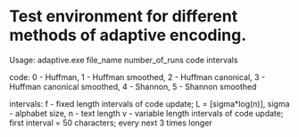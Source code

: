 # Test environment for different methods of adaptive encoding.
Usage:
adaptive.exe file_name number_of_runs code intervals

code:
0 - Huffman, 1 - Huffman smoothed, 2 - Huffman canonical, 3 - Huffman canonical smoothed, 4 - Shannon, 5 - Shannon smoothed

intervals:
f - fixed length intervals of code update; L = [sigma*log(n)], sigma - alphabet size, n - text length
v - variable length intervals of code update; first interval = 50 characters; every next 3 times longer
